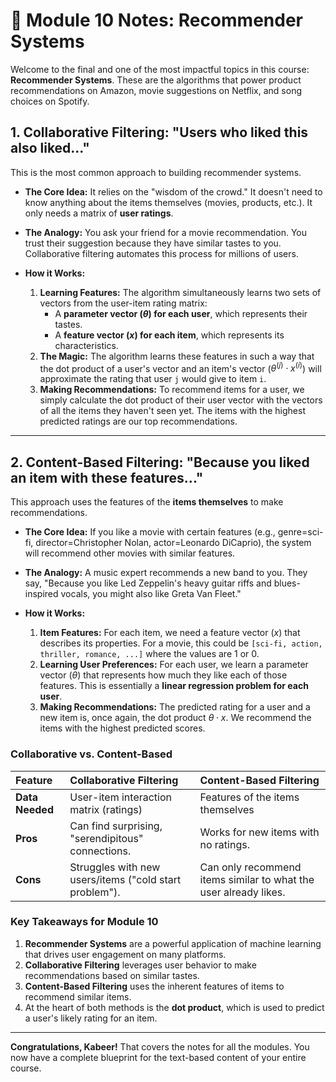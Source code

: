 # 🍿 Module 10 Notes: Recommender Systems

Welcome to the final and one of the most impactful topics in this course: **Recommender Systems**. These are the algorithms that power product recommendations on Amazon, movie suggestions on Netflix, and song choices on Spotify.

## 1. Collaborative Filtering: "Users who liked this also liked..."

This is the most common approach to building recommender systems.

* **The Core Idea:** It relies on the "wisdom of the crowd." It doesn't need to know anything about the items themselves (movies, products, etc.). It only needs a matrix of **user ratings**.
* **The Analogy:** You ask your friend for a movie recommendation. You trust their suggestion because they have similar tastes to you. Collaborative filtering automates this process for millions of users.

* **How it Works:**
    1.  **Learning Features:** The algorithm simultaneously learns two sets of vectors from the user-item rating matrix:
        * A **parameter vector ($\theta$) for each user**, which represents their tastes.
        * A **feature vector ($x$) for each item**, which represents its characteristics.
    2.  **The Magic:** The algorithm learns these features in such a way that the dot product of a user's vector and an item's vector ($\theta^{(j)} \cdot x^{(i)}$) will approximate the rating that user `j` would give to item `i`.
    3.  **Making Recommendations:** To recommend items for a user, we simply calculate the dot product of their user vector with the vectors of all the items they haven't seen yet. The items with the highest predicted ratings are our top recommendations.



---

## 2. Content-Based Filtering: "Because you liked an item with these features..."

This approach uses the features of the **items themselves** to make recommendations.

* **The Core Idea:** If you like a movie with certain features (e.g., genre=sci-fi, director=Christopher Nolan, actor=Leonardo DiCaprio), the system will recommend other movies with similar features.
* **The Analogy:** A music expert recommends a new band to you. They say, "Because you like Led Zeppelin's heavy guitar riffs and blues-inspired vocals, you might also like Greta Van Fleet."

* **How it Works:**
    1.  **Item Features:** For each item, we need a feature vector ($x$) that describes its properties. For a movie, this could be `[sci-fi, action, thriller, romance, ...]` where the values are 1 or 0.
    2.  **Learning User Preferences:** For each user, we learn a parameter vector ($\theta$) that represents how much they like each of those features. This is essentially a **linear regression problem for each user**.
    3.  **Making Recommendations:** The predicted rating for a user and a new item is, once again, the dot product $\theta \cdot x$. We recommend the items with the highest predicted scores.

### Collaborative vs. Content-Based

| Feature | Collaborative Filtering | Content-Based Filtering |
| :--- | :--- | :--- |
| **Data Needed** | User-item interaction matrix (ratings) | Features of the items themselves |
| **Pros** | Can find surprising, "serendipitous" connections. | Works for new items with no ratings. |
| **Cons** | Struggles with new users/items ("cold start problem"). | Can only recommend items similar to what the user already likes. |

### Key Takeaways for Module 10

1.  **Recommender Systems** are a powerful application of machine learning that drives user engagement on many platforms.
2.  **Collaborative Filtering** leverages user behavior to make recommendations based on similar tastes.
3.  **Content-Based Filtering** uses the inherent features of items to recommend similar items.
4.  At the heart of both methods is the **dot product**, which is used to predict a user's likely rating for an item.

***

**Congratulations, Kabeer!** That covers the notes for all the modules. You now have a complete blueprint for the text-based content of your entire course.